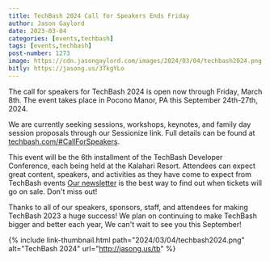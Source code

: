 ```yaml
---
title: TechBash 2024 Call for Speakers Ends Friday
author: Jason Gaylord
date: 2023-03-04
categories: [events,techbash]
tags: [events,techbash]
post-number: 1273
image: https://cdn.jasongaylord.com/images/2024/03/04/techbash2024.png
bitly: https://jasong.us/3TkgYLo
---
```


The call for speakers for TechBash 2024 is open now through Friday, March 8th. The event takes place in Pocono Manor, PA this September 24th-27th, 2024.

We are currently seeking sessions, workshops, keynotes, and family day session proposals through our Sessionize link. Full details can be found at [techbash.com/#CallForSpeakers](https://jasong.us/tbcfp). 

This event will be the 6th installment of the TechBash Developer Conference, each being held at the Kalahari Resort. Attendees can expect great content, speakers, and activities as they have come to expect from TechBash events [Our newsletter](https://jasong.us/3rXsRHP) is the best way to find out when tickets will go on sale. Don't miss out!

Thanks to all of our speakers, sponsors, staff, and attendees for making TechBash 2023 a huge success! We plan on continuing to make TechBash bigger and better each year, We can't wait to see you this September!

{% include link-thumbnail.html path="2024/03/04/techbash2024.png" alt="TechBash 2024" url="http://jasong.us/tb" %}